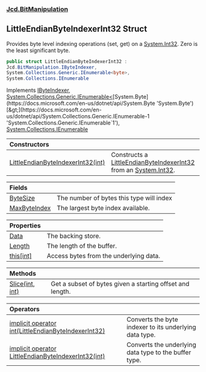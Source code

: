 ### [Jcd.BitManipulation](Jcd.BitManipulation.md 'Jcd.BitManipulation')

## LittleEndianByteIndexerInt32 Struct

Provides byte level indexing operations (set, get) on
a [System.Int32](https://docs.microsoft.com/en-us/dotnet/api/System.Int32 'System.Int32'). Zero is the least significant
byte.

```csharp
public struct LittleEndianByteIndexerInt32 :
Jcd.BitManipulation.IByteIndexer,
System.Collections.Generic.IEnumerable<byte>,
System.Collections.IEnumerable
```

Implements [IByteIndexer](Jcd.BitManipulation.IByteIndexer.md 'Jcd.BitManipulation.IByteIndexer'), [System.Collections.Generic.IEnumerable&lt;](https://docs.microsoft.com/en-us/dotnet/api/System.Collections.Generic.IEnumerable-1 'System.Collections.Generic.IEnumerable`1')[System.Byte](https://docs.microsoft.com/en-us/dotnet/api/System.Byte 'System.Byte')[&gt;](https://docs.microsoft.com/en-us/dotnet/api/System.Collections.Generic.IEnumerable-1 'System.Collections.Generic.IEnumerable`1'), [System.Collections.IEnumerable](https://docs.microsoft.com/en-us/dotnet/api/System.Collections.IEnumerable 'System.Collections.IEnumerable')

| Constructors                                                                                                                                                                                                    |                                                                                                                                                                                                                                                      |
|:----------------------------------------------------------------------------------------------------------------------------------------------------------------------------------------------------------------|:-----------------------------------------------------------------------------------------------------------------------------------------------------------------------------------------------------------------------------------------------------|
| [LittleEndianByteIndexerInt32(int)](Jcd.BitManipulation.LittleEndianByteIndexerInt32.LittleEndianByteIndexerInt32(int).md 'Jcd.BitManipulation.LittleEndianByteIndexerInt32.LittleEndianByteIndexerInt32(int)') | Constructs a [LittleEndianByteIndexerInt32](Jcd.BitManipulation.LittleEndianByteIndexerInt32.md 'Jcd.BitManipulation.LittleEndianByteIndexerInt32') from an [System.Int32](https://docs.microsoft.com/en-us/dotnet/api/System.Int32 'System.Int32'). |

| Fields                                                                                                                                           |                                          |
|:-------------------------------------------------------------------------------------------------------------------------------------------------|:-----------------------------------------|
| [ByteSize](Jcd.BitManipulation.LittleEndianByteIndexerInt32.ByteSize.md 'Jcd.BitManipulation.LittleEndianByteIndexerInt32.ByteSize')             | The number of bytes this type will index |
| [MaxByteIndex](Jcd.BitManipulation.LittleEndianByteIndexerInt32.MaxByteIndex.md 'Jcd.BitManipulation.LittleEndianByteIndexerInt32.MaxByteIndex') | The largest byte index available.        |

| Properties                                                                                                                              |                                        |
|:----------------------------------------------------------------------------------------------------------------------------------------|:---------------------------------------|
| [Data](Jcd.BitManipulation.LittleEndianByteIndexerInt32.Data.md 'Jcd.BitManipulation.LittleEndianByteIndexerInt32.Data')                | The backing store.                     |
| [Length](Jcd.BitManipulation.LittleEndianByteIndexerInt32.Length.md 'Jcd.BitManipulation.LittleEndianByteIndexerInt32.Length')          | The length of the buffer.              |
| [this[int]](Jcd.BitManipulation.LittleEndianByteIndexerInt32.this[int].md 'Jcd.BitManipulation.LittleEndianByteIndexerInt32.this[int]') | Access bytes from the underlying data. |

| Methods                                                                                                                                                  |                                                           |
|:---------------------------------------------------------------------------------------------------------------------------------------------------------|:----------------------------------------------------------|
| [Slice(int, int)](Jcd.BitManipulation.LittleEndianByteIndexerInt32.Slice(int,int).md 'Jcd.BitManipulation.LittleEndianByteIndexerInt32.Slice(int, int)') | Get a subset of bytes given a starting offset and length. |

| Operators                                                                                                                                                                                                                                                                                        |                                                        |
|:-------------------------------------------------------------------------------------------------------------------------------------------------------------------------------------------------------------------------------------------------------------------------------------------------|:-------------------------------------------------------|
| [implicit operator int(LittleEndianByteIndexerInt32)](Jcd.BitManipulation.LittleEndianByteIndexerInt32.op_Implicitint(Jcd.BitManipulation.LittleEndianByteIndexerInt32).md 'Jcd.BitManipulation.LittleEndianByteIndexerInt32.op_Implicit int(Jcd.BitManipulation.LittleEndianByteIndexerInt32)') | Converts the byte indexer to its underlying data type. |
| [implicit operator LittleEndianByteIndexerInt32(int)](Jcd.BitManipulation.LittleEndianByteIndexerInt32.op_ImplicitJcd.BitManipulation.LittleEndianByteIndexerInt32(int).md 'Jcd.BitManipulation.LittleEndianByteIndexerInt32.op_Implicit Jcd.BitManipulation.LittleEndianByteIndexerInt32(int)') | Converts the underlying data type to the buffer type.  |
